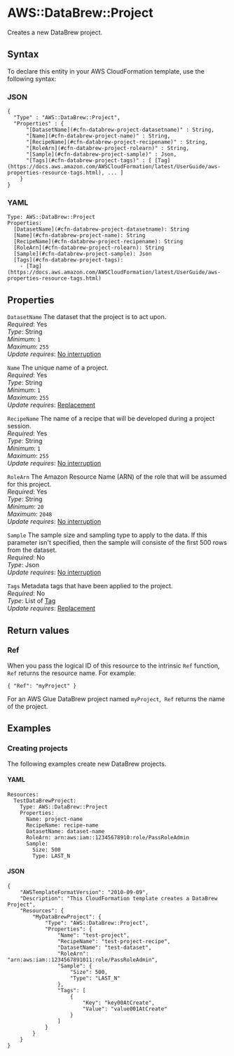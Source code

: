 # AWS::DataBrew::Project<a name="aws-resource-databrew-project"></a>

Creates a new DataBrew project\.

## Syntax<a name="aws-resource-databrew-project-syntax"></a>

To declare this entity in your AWS CloudFormation template, use the following syntax:

### JSON<a name="aws-resource-databrew-project-syntax.json"></a>

```
{
  "Type" : "AWS::DataBrew::Project",
  "Properties" : {
      "[DatasetName](#cfn-databrew-project-datasetname)" : String,
      "[Name](#cfn-databrew-project-name)" : String,
      "[RecipeName](#cfn-databrew-project-recipename)" : String,
      "[RoleArn](#cfn-databrew-project-rolearn)" : String,
      "[Sample](#cfn-databrew-project-sample)" : Json,
      "[Tags](#cfn-databrew-project-tags)" : [ [Tag](https://docs.aws.amazon.com/AWSCloudFormation/latest/UserGuide/aws-properties-resource-tags.html), ... ]
    }
}
```

### YAML<a name="aws-resource-databrew-project-syntax.yaml"></a>

```
Type: AWS::DataBrew::Project
Properties: 
  [DatasetName](#cfn-databrew-project-datasetname): String
  [Name](#cfn-databrew-project-name): String
  [RecipeName](#cfn-databrew-project-recipename): String
  [RoleArn](#cfn-databrew-project-rolearn): String
  [Sample](#cfn-databrew-project-sample): Json
  [Tags](#cfn-databrew-project-tags): 
    - [Tag](https://docs.aws.amazon.com/AWSCloudFormation/latest/UserGuide/aws-properties-resource-tags.html)
```

## Properties<a name="aws-resource-databrew-project-properties"></a>

`DatasetName`  <a name="cfn-databrew-project-datasetname"></a>
The dataset that the project is to act upon\.  
*Required*: Yes  
*Type*: String  
*Minimum*: `1`  
*Maximum*: `255`  
*Update requires*: [No interruption](https://docs.aws.amazon.com/AWSCloudFormation/latest/UserGuide/using-cfn-updating-stacks-update-behaviors.html#update-no-interrupt)

`Name`  <a name="cfn-databrew-project-name"></a>
The unique name of a project\.  
*Required*: Yes  
*Type*: String  
*Minimum*: `1`  
*Maximum*: `255`  
*Update requires*: [Replacement](https://docs.aws.amazon.com/AWSCloudFormation/latest/UserGuide/using-cfn-updating-stacks-update-behaviors.html#update-replacement)

`RecipeName`  <a name="cfn-databrew-project-recipename"></a>
The name of a recipe that will be developed during a project session\.  
*Required*: Yes  
*Type*: String  
*Minimum*: `1`  
*Maximum*: `255`  
*Update requires*: [No interruption](https://docs.aws.amazon.com/AWSCloudFormation/latest/UserGuide/using-cfn-updating-stacks-update-behaviors.html#update-no-interrupt)

`RoleArn`  <a name="cfn-databrew-project-rolearn"></a>
The Amazon Resource Name \(ARN\) of the role that will be assumed for this project\.  
*Required*: Yes  
*Type*: String  
*Minimum*: `20`  
*Maximum*: `2048`  
*Update requires*: [No interruption](https://docs.aws.amazon.com/AWSCloudFormation/latest/UserGuide/using-cfn-updating-stacks-update-behaviors.html#update-no-interrupt)

`Sample`  <a name="cfn-databrew-project-sample"></a>
The sample size and sampling type to apply to the data\. If this parameter isn't specified, then the sample will consiste of the first 500 rows from the dataset\.  
*Required*: No  
*Type*: Json  
*Update requires*: [No interruption](https://docs.aws.amazon.com/AWSCloudFormation/latest/UserGuide/using-cfn-updating-stacks-update-behaviors.html#update-no-interrupt)

`Tags`  <a name="cfn-databrew-project-tags"></a>
Metadata tags that have been applied to the project\.  
*Required*: No  
*Type*: List of [Tag](https://docs.aws.amazon.com/AWSCloudFormation/latest/UserGuide/aws-properties-resource-tags.html)  
*Update requires*: [Replacement](https://docs.aws.amazon.com/AWSCloudFormation/latest/UserGuide/using-cfn-updating-stacks-update-behaviors.html#update-replacement)

## Return values<a name="aws-resource-databrew-project-return-values"></a>

### Ref<a name="aws-resource-databrew-project-return-values-ref"></a>

When you pass the logical ID of this resource to the intrinsic `Ref` function, `Ref` returns the resource name\. For example:

 `{ "Ref": "myProject" }` 

For an AWS Glue DataBrew project named `myProject`,  `Ref` returns the name of the project\. 

## Examples<a name="aws-resource-databrew-project--examples"></a>

### Creating projects<a name="aws-resource-databrew-project--examples--Creating_projects"></a>

The following examples create new DataBrew projects\.

#### YAML<a name="aws-resource-databrew-project--examples--Creating_projects--yaml"></a>

```
Resources:
  TestDataBrewProject:
    Type: AWS::DataBrew::Project
    Properties:
      Name: project-name
      RecipeName: recipe-name
      DatasetName: dataset-name
      RoleArn: arn:aws:iam::12345678910:role/PassRoleAdmin
      Sample:
        Size: 500
        Type: LAST_N
```

#### JSON<a name="aws-resource-databrew-project--examples--Creating_projects--json"></a>

```
{
    "AWSTemplateFormatVersion": "2010-09-09",
    "Description": "This CloudFormation template creates a DataBrew Project",
    "Resources": {
        "MyDataBrewProject": {
            "Type": "AWS::DataBrew::Project",
            "Properties": {
                "Name": "test-project",
                "RecipeName": "test-project-recipe",
                "DatasetName": "test-dataset",
                "RoleArn": "arn:aws:iam::1234567891011:role/PassRoleAdmin",
                "Sample": {
                    "Size": 500,
                    "Type": "LAST_N"
                },
                "Tags": [
                    {
                        "Key": "key00AtCreate",
                        "Value": "value001AtCreate"
                    }
                ]
            }
        }
    }
}
```